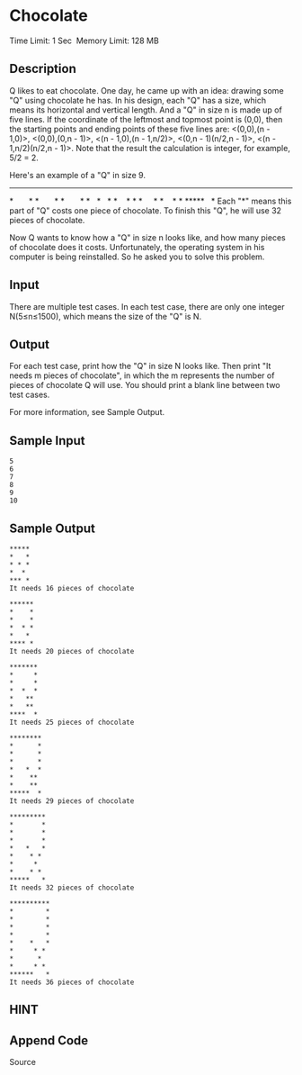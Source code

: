 #  Chocolate
Time Limit: 1 Sec  Memory Limit: 128 MB


## Description
Q likes to eat chocolate. One day, he came up with an idea: drawing some "Q" using chocolate he has.
In his design, each "Q" has a size, which means its horizontal and vertical length. And a "Q" in size n is made up of five lines. If the coordinate of the leftmost and topmost point is (0,0), then the starting points and ending points of these five lines are: <(0,0),(n - 1,0)>, <(0,0),(0,n - 1)>, <(n - 1,0),(n - 1,n/2)>, <(0,n - 1)(n/2,n - 1)>, <(n - 1,n/2)(n/2,n - 1)>. Note that the result the calculation is integer, for example,  5/2 = 2.

Here's an example of a "Q" in size 9.
*********
*       *
*       *
*       *
*   *   *
*    * *
*     *
*    * *
*****   *
Each "*" means this part of "Q" costs one piece of chocolate. To finish this "Q", he will use 32 pieces of chocolate.

Now Q wants to know how a "Q" in size n looks like, and how many pieces of chocolate does it costs. Unfortunately, the operating system in his computer is being reinstalled. So he asked you to solve this problem.

## Input
There are multiple test cases.
In each test case, there are only one integer N(5≤n≤1500), which means the size of the "Q" is N.

## Output
For each test case, print how the "Q" in size N looks like. Then print "It needs m pieces of chocolate", in which the m represents the number of pieces of chocolate Q will use.
You should print a blank line between two test cases.

For more information, see Sample Output.

## Sample Input
```
5
6
7
8
9
10

```
## Sample Output
```
*****
*   *
* * *
*  *
*** *
It needs 16 pieces of chocolate

******
*    *
*    *
*  * *
*   *
**** *
It needs 20 pieces of chocolate

*******
*     *
*     *
*  *  *
*   **
*   **
****  *
It needs 25 pieces of chocolate

********
*      *
*      *
*      *
*   *  *
*    **
*    **
*****  *
It needs 29 pieces of chocolate

*********
*       *
*       *
*       *
*   *   *
*    * *
*     *
*    * *
*****   *
It needs 32 pieces of chocolate

**********
*        *
*        *
*        *
*        *
*    *   *
*     * *
*      *
*     * *
******   *
It needs 36 pieces of chocolate

```

## HINT


## Append Code
Source